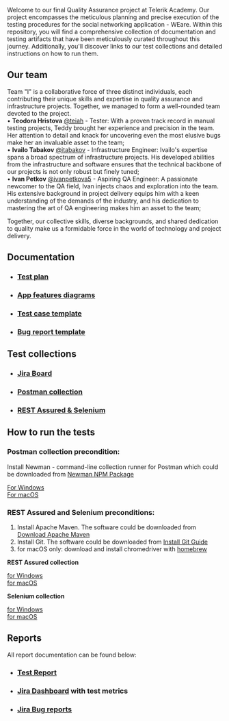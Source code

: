 Welcome to our final Quality Assurance project at Telerik Academy. 
Our project encompasses the meticulous planning and precise execution of the testing procedures 
for the social networking application - WEare. Within this repository, you will find a comprehensive 
collection of documentation and testing artifacts that have been meticulously curated throughout this journey.
Additionally, you'll discover links to our test collections and detailed instructions on how to run them.



## Our team
Team "I" is a collaborative force of three distinct individuals, each contributing their unique skills and 
expertise in quality assurance and infrastructure projects. Together, we managed to form a well-rounded team
devoted to the project.\
•  **Teodora Hristova** [@teiah](https://www.github.com/teiah) - Tester: With a proven track record in manual 
testing projects, Teddy brought her experience and precision in the team. Her attention to detail and knack 
for uncovering even the most elusive bugs make her an invaluable asset to the team; \
•  **Ivailo Tabakov** [@itabakov](https://www.github.com/itabakov) - Infrastructure Engineer: Ivailo's expertise spans 
a broad spectrum of infrastructure projects. His developed abilities from the infrastructure and software ensures 
that the technical backbone of our projects is not only robust but finely tuned;\
•  **Ivan Petkov** [@ivanpetkova5](https://www.github.com/ivanpetkova5) - Aspiring QA Engineer: A passionate newcomer 
to the QA field, Ivan injects chaos and exploration into the team. His extensive background in project delivery 
equips him with a keen understanding of the demands of the industry, and his dedication to mastering the art of QA 
engineering makes him an asset to the team;

Together, our collective skills, diverse backgrounds, and shared dedication to quality make us a formidable force 
in the world of technology and project delivery.



## Documentation
- ### [Test plan](<TestPlan/Test Plan.pdf>)
- ### [App features diagrams](<TestPlan/WEare Diagrams.pdf>)
- ### [Test case template](<templates/Test Case Template.pdf>)
- ### [Bug report template](<templates/Bug Report Template.pdf>)



## Test collections
- ### [Jira Board](https://t1-final-project.atlassian.net/jira/software/c/projects/WEARE/issues) 
- ### [Postman collection](https://github.com/TEAM-1-A50/WEare-API-Postman)
- ### [REST Assured & Selenium](https://github.com/TEAM-1-A50/WEare-API-UI)


## How to run the tests
### Postman collection precondition:
Install Newman - command-line collection runner for Postman which could be downloaded from
[Newman NPM Package](https://www.npmjs.com/package/newman)

[For Windows](ExecutableTests/runPostmanWin.bat)\
[For macOS](ExecutableTests/run-all-postman-tests.sh)

### REST Assured and Selenium preconditions:
1.	Install Apache Maven. The software could be downloaded from [Download Apache Maven](https://maven.apache.org/download.cgi)
2.	Install Git. The software could be downloaded from [Install Git Guide](https://github.com/git-guides/install-git)
3.  for macOS only: download and install chromedriver with [homebrew](https://formulae.brew.sh/cask/chromedriver)

**REST Assured collection**

[for Windows](<ExecutableTests/TestNG REST Assured Suite Run With Surefire Report.bat>)\
[for macOS](ExecutableTests/run-all-restassured-tests.sh)

**Selenium collection**

[for Windows](<ExecutableTests/TestNG Selenium WebDriver Suite Run With Surefire Report.bat>)\
[for macOS](ExecutableTests/run-all-selenium-tests.sh)


## Reports
All report documentation can be found below: 
- ### [Test Report](<TestReport/Test Report.pdf>)
- ### [Jira Dashboard](https://t1-final-project.atlassian.net/jira/dashboards/10000) with test metrics
- ### [Jira Bug reports](https://t1-final-project.atlassian.net/jira/software/c/projects/BUG/issues)
